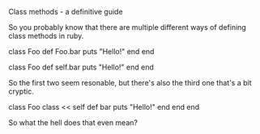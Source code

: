Class methods - a definitive guide

So you probably know that there are multiple different ways of defining class
methods in ruby.

class Foo
  def Foo.bar
    puts "Hello!"
  end
end

class Foo
  def self.bar
    puts "Hello!"
  end
end

So the first two seem resonable, but there's also the third one that's a bit
cryptic.

class Foo
  class << self
    def bar
      puts "Hello!"
    end
  end
end

So what the hell does that even mean?

